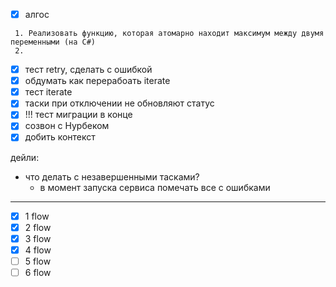 - [x] алгос
```
 1. Реализовать функцию, которая атомарно находит максимум между двумя переменными (на C#)
 2. 
```

- [x] тест retry, сделать с ошибкой
- [x] обдумать как перерабоать iterate
- [x] тест iterate
- [x] таски при отключении не обновляют статус
- [x] !!! тест миграции в конце
- [x] cозвон с Нурбеком
- [x] добить контекст

дейли:
- что делать с незавершенными тасками?
	- в момент запуска сервиса помечать все с ошибками

---
- [x] 1 flow
- [x] 2 flow
- [x] 3 flow
- [x] 4 flow
- [ ] 5 flow
- [ ] 6 flow

```
